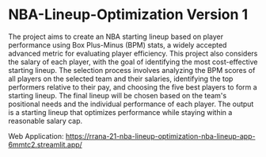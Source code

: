 # NBA-Lineup-Optimization Version 1
The project aims to create an NBA starting lineup based on player performance using Box Plus-Minus (BPM) stats, a widely accepted advanced metric for evaluating player efficiency. This project also considers the salary of each player, with the goal of identifying the most cost-effective starting lineup. The selection process involves analyzing the BPM scores of all players on the selected team and their salaries, identifying the top performers relative to their pay, and choosing the five best players to form a starting lineup. The final lineup will be chosen based on the team's positional needs and the individual performance of each player. The output is a starting lineup that optimizes performance while staying within a reasonable salary cap.

Web Application: https://rrana-21-nba-lineup-optimization-nba-lineup-app-6mmtc2.streamlit.app/
